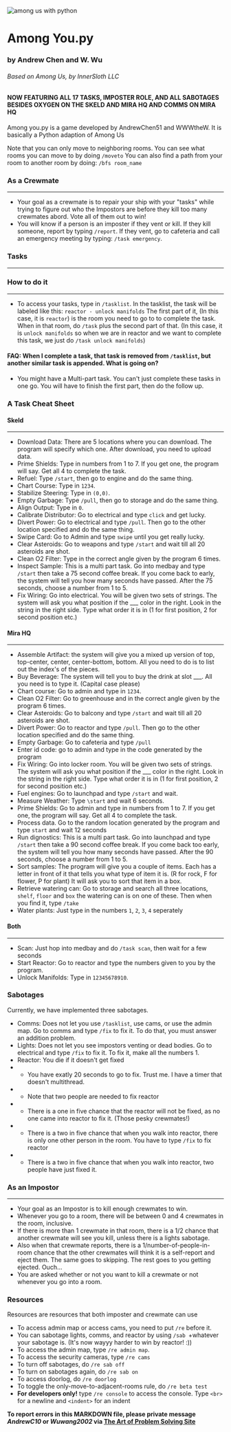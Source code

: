 ![among us with python](https://i.ibb.co/CtdWRxP/among-us-with-py.png)
# Among You.py
### by Andrew Chen and W. Wu
###### Based on Among Us, by InnerSloth LLC
#### NOW FEATURING ALL 17 TASKS, IMPOSTER ROLE, AND ALL SABOTAGES BESIDES OXYGEN ON THE SKELD AND MIRA HQ AND COMMS ON MIRA HQ
Among you.py is a game developed by AndrewChen51 and WWWtheW. It is basically a Python adaption of Among Us

Note that you can only move to neighboring rooms. You can see what rooms you can move to by doing `/moveto` You can also find a path from your room to another room by doing: `/bfs room_name`
### As a Crewmate
---
* Your goal as a crewmate is to repair your ship with your "tasks" while trying to figure out who the Impostors are before they kill too many crewmates abord. Vote all of them out to win!
* You will know if a person is an imposter if they vent or kill. If they kill someone, report by typing `/report`. If they vent, go to cafeteria and call an emergency meeting by typing: `/task emergency`.
### Tasks
---
### How to do it
----
* To access your tasks, type in `/tasklist`. In the tasklist, the task will be labeled like this: `reactor - unlock manifolds` The first part of it, (In this case, it is `reactor`) is the room you need to go to to complete the task.  When in that room, do `/task` plus the second part of that. (In this case, it is `unlock manifolds` so when we are in reactor and we want to complete this task, we just do `/task unlock manifolds`)

#### FAQ: When I complete a task, that task is removed from `/tasklist`, but another similar task is appended. What is going on?
* You might have a Multi-part task. You can't just complete these tasks in one go. You will have to finish the first part, then do the follow up.
### A Task Cheat Sheet
#### Skeld
---
* Download Data: There are 5 locations where you can download. The program will specify which one. After download, you need to upload data.
* Prime Shields: Type in numbers from 1 to 7. If you get one, the program will say. Get all 4 to complete the task.
* Refuel: Type `/start`, then go to engine and do the same thing.
* Chart Course: Type in `1234`.
* Stabilize Steering: Type in `(0,0)`.
* Empty Garbage: Type `/pull`, then go to storage and do the same thing.
* Align Output: Type in `0`.
* Calibrate Distributor: Go to electrical and type `click` and get lucky.
* Divert Power: Go to electrical and type `/pull`. Then go to the other location specified and do the same thing.
* Swipe Card: Go to Admin and type `swipe` until you get really lucky.
* Clear Asteroids: Go to weapons and type `/start` and wait till all 20 asteroids are shot.
* Clean O2 Filter: Type in the correct angle given by the program 6 times.
* Inspect Sample: This is a multi part task. Go into medbay and type `/start` then take a 75 second coffee break. If you come back to early, the system will tell you how many seconds have passed. After the 75 seconds, choose a number from 1 to 5.
* Fix Wiring: Go into electrical. You will be given two sets of strings. The system will ask you what position if the ___ color in the right. Look in the string in the right side. Type what order it is in (1 for first position, 2 for second position etc.)
#### Mira HQ
---
* Assemble Artifact: the system will give you a mixed up version of top,  top-center, center, center-bottom, bottom. All you need to do is to list out the index's of the pieces. 
* Buy Beverage: The system will tell you to buy the drink at slot ___. All you need is to type it. (Capital case please)
* Chart course: Go to admin and type in `1234`.
* Clean O2 Filter: Go to greenhouse and in the correct angle given by the program 6 times.
* Clear Asteroids: Go to balcony and type `/start` and wait till all 20 asteroids are shot.
* Divert Power: Go to reactor and type `/pull`. Then go to the other location specified and do the same thing.
* Empty Garbage: Go to cafeteria and type `/pull`
* Enter id code: go to admin and type in the code generated by the program
* Fix Wiring: Go into locker room. You will be given two sets of strings. The system will ask you what position if the ___ color in the right. Look in the string in the right side. Type what order it is in (1 for first position, 2 for second position etc.)
* Fuel engines: Go to launchpad and type `/start` and wait.
* Measure Weather: Type `\start` and wait 6 seconds.
* Prime Shields: Go to admin and type in numbers from 1 to 7. If you get one, the program will say. Get all 4 to complete the task.
* Process data. Go to the random location generated by the program and type `start` and wait 12 seconds
* Run dignostics: This is a multi part task. Go into launchpad and type `/start` then take a 90 second coffee break. If you come back too early, the system will tell you how many seconds have passed. After the 90 seconds, choose a number from 1 to 5.
* Sort samples: The program will give you a couple of items. Each has a letter in front of it that tells you what type of  item it is. (R for rock, F for flower, P for plant) It will ask you to sort that item in a box.
* Retrieve watering can: Go to storage and search all three locations, `shelf`, `floor` and `box` the watering can is on one of these. Then when you find it, type `/take`
* Water plants: Just type in the numbers `1`, `2`, `3`, `4` seperately
#### Both
---
* Scan: Just hop into medbay and do `/task scan`, then wait for a few seconds
* Start Reactor: Go to reactor and type the numbers given to you by the program.
* Unlock Manifolds: Type in `12345678910`.

### Sabotages
Currently, we have implemented three sabotages.
* Comms: Does not let you use `/tasklist`, use cams, or use the admin map. Go to comms and type `/fix` to fix it. To do that, you must answer an addition problem.
* Lights: Does not let you see impostors venting or dead bodies. Go to electrical and type `/fix` to fix it. To fix it, make all the numbers 1.
* Reactor: You die if it doesn't get fixed
* * You have exatly 20 seconds to go to fix. Trust me. I have a timer that doesn't multithread.
* * Note that two people are needed to fix reactor
* * There is a one in five chance that the reactor will not be fixed, as no one came into reactor to fix it. (Those pesky crewmates!)
* * There is a two in five chance that when you walk into reactor, there is only one other person in the room. You have to type `/fix` to fix reactor
* * There is a two in five chance that when you walk into reactor, two people have just fixed it.

### As an Impostor
---
* Your goal as an Impostor is to kill enough crewmates to win.
* Whenever you go to a room, there will be between 0 and 4 crewmates in the room, inclusive.
* If there is more than 1 crewmate in that room, there is a 1/2 chance that another crewmate will see you kill, unless there is a lights sabotage. 
* Also when that crewmate reports, there is a 1/number-of-people-in-room chance that the other crewmates will think it is a self-report and eject them. The same goes to skipping. The rest goes to you getting ejected. Ouch...
* You are asked whether or not you want to kill a crewmate or not whenever you go into a room.

### Resources 
Resources are resources that both imposter and crewmate can use
* To access admin map or access cams, you need to put `/re` before it.
* You can sabotage lights, comms, and reactor by using `/sab `+whatever your sabotage is. (It's now wayyy harder to win by reactor! :))
* To access the admin map, type `/re admin map`.
* To access the security cameras, type `/re cams`
* To turn off sabotages, do `/re sab off`
* To turn on sabotages again, do `/re sab on`
* To access doorlog, do `/re doorlog`
* To toggle the only-move-to-adjacent-rooms rule, do `/re beta test`
* **For developers only!** type `/re console` to access the console. Type `<br>` for a newline and `<indent>` for an indent

**To report errors in this MARKDOWN file, please private message *AndrewC10* or *Wuwang2002* via [The Art of Problem Solving Site](https://artofproblemsolving.com/community/my-messages)**
